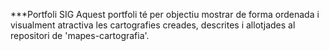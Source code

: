 ***Portfoli SIG
Aquest portfoli té per objectiu mostrar de forma ordenada i visualment atractiva les cartografies creades, descrites i allotjades al repositori de 'mapes-cartografia'.
